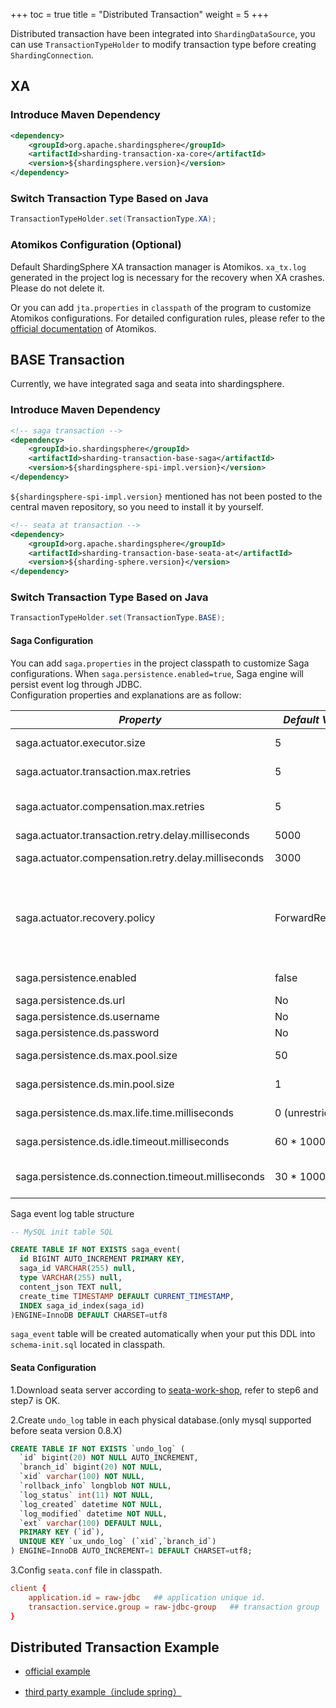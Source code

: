 +++
toc = true
title = "Distributed Transaction"
weight = 5
+++

Distributed transaction have been integrated into `ShardingDataSource`, you can use `TransactionTypeHolder` to modify transaction type before creating `ShardingConnection`.

## XA

### Introduce Maven Dependency

```xml
<dependency>
    <groupId>org.apache.shardingsphere</groupId>
    <artifactId>sharding-transaction-xa-core</artifactId>
    <version>${shardingsphere.version}</version>
</dependency>
```

### Switch Transaction Type Based on Java

 ```java
 TransactionTypeHolder.set(TransactionType.XA);
 ```

### Atomikos Configuration (Optional)

Default ShardingSphere XA transaction manager is Atomikos. `xa_tx.log` generated in the project log is necessary for the recovery when XA crashes. Please do not delete it.

Or you can add `jta.properties` in `classpath` of the program to customize Atomikos configurations. 
For detailed configuration rules, please refer to the [official documentation](https://www.atomikos.com/Documentation/JtaProperties) of Atomikos.

## BASE Transaction

Currently, we have integrated saga and seata into shardingsphere.

### Introduce Maven Dependency

```xml
<!-- saga transaction -->
<dependency>
    <groupId>io.shardingsphere</groupId>
    <artifactId>sharding-transaction-base-saga</artifactId>
    <version>${shardingsphere-spi-impl.version}</version>
</dependency>
```

`${shardingsphere-spi-impl.version}` mentioned has not been posted to the central maven repository, so you need to install it by yourself.

```xml
<!-- seata at transaction -->
<dependency>
    <groupId>org.apache.shardingsphere</groupId>
    <artifactId>sharding-transaction-base-seata-at</artifactId>
    <version>${sharding-sphere.version}</version>
</dependency>
```

### Switch Transaction Type Based on Java

 ```java
 TransactionTypeHolder.set(TransactionType.BASE);
 ```

#### Saga Configuration

You can add `saga.properties` in the project classpath to customize Saga configurations. When `saga.persistence.enabled=true`, Saga engine will persist event log through JDBC.  
Configuration properties and explanations are as follow:

| *Property*                                          | *Default Value* | *Explanation*                                                |
| --------------------------------------------------- | --------------- | ------------------------------------------------------------ |
| saga.actuator.executor.size                         | 5               | Saga actuator thread pool size                               |
| saga.actuator.transaction.max.retries               | 5               | Maximum retry times                                          |
| saga.actuator.compensation.max.retries              | 5               | Maximum compensation times                                   |
| saga.actuator.transaction.retry.delay.milliseconds  | 5000            | Retry interval                                               |
| saga.actuator.compensation.retry.delay.milliseconds | 3000            | Compensation interval                                        |
| saga.actuator.recovery.policy                       | ForwardRecovery | Compensation strategy: ForwardRecovery is trying to deliver, BackwardRecovery is backward SQL compensation |
| saga.persistence.enabled                            | false           | Persistence for event log                                    |
| saga.persistence.ds.url                             | No               | JDBC url                         |
| saga.persistence.ds.username                        | No               | User name                        |
| saga.persistence.ds.password                        | No               | Password                         |
| saga.persistence.ds.max.pool.size                   | 50               | Maximum connection               |
| saga.persistence.ds.min.pool.size                   | 1                | Minimum connection               |
| saga.persistence.ds.max.life.time.milliseconds      | 0 (unrestricted) | Maximum life time (millisecond)  |
| saga.persistence.ds.idle.timeout.milliseconds       | 60 * 1000        | Idle timeout (millisecond)       |
| saga.persistence.ds.connection.timeout.milliseconds | 30 * 1000        | Connection timeout (millisecond) |

Saga event log table structure

```sql
-- MySQL init table SQL

CREATE TABLE IF NOT EXISTS saga_event(
  id BIGINT AUTO_INCREMENT PRIMARY KEY,
  saga_id VARCHAR(255) null,
  type VARCHAR(255) null,
  content_json TEXT null,
  create_time TIMESTAMP DEFAULT CURRENT_TIMESTAMP,
  INDEX saga_id_index(saga_id)
)ENGINE=InnoDB DEFAULT CHARSET=utf8
```
`saga_event` table will be created automatically when your put this DDL into `schema-init.sql` located in classpath.

#### Seata Configuration

1.Download seata server according to [seata-work-shop](https://github.com/seata/seata-workshop), refer to step6 and step7 is OK.

2.Create `undo_log` table in each physical database.(only mysql supported before seata version 0.8.X)

```sql
CREATE TABLE IF NOT EXISTS `undo_log` (
  `id` bigint(20) NOT NULL AUTO_INCREMENT,
  `branch_id` bigint(20) NOT NULL,
  `xid` varchar(100) NOT NULL,
  `rollback_info` longblob NOT NULL,
  `log_status` int(11) NOT NULL,
  `log_created` datetime NOT NULL,
  `log_modified` datetime NOT NULL,
  `ext` varchar(100) DEFAULT NULL,
  PRIMARY KEY (`id`),
  UNIQUE KEY `ux_undo_log` (`xid`,`branch_id`)
) ENGINE=InnoDB AUTO_INCREMENT=1 DEFAULT CHARSET=utf8;
```
3.Config `seata.conf` file in classpath.

```conf
client {
    application.id = raw-jdbc   ## application unique id.
    transaction.service.group = raw-jdbc-group   ## transaction group
}
```

## Distributed Transaction Example

* [official example](https://github.com/apache/incubator-shardingsphere-example/tree/dev/sharding-jdbc-example/transaction-example)

* [third party example（include spring）](https://github.com/OpenSharding/shardingsphere-spi-impl-example/tree/master/transaction-example)